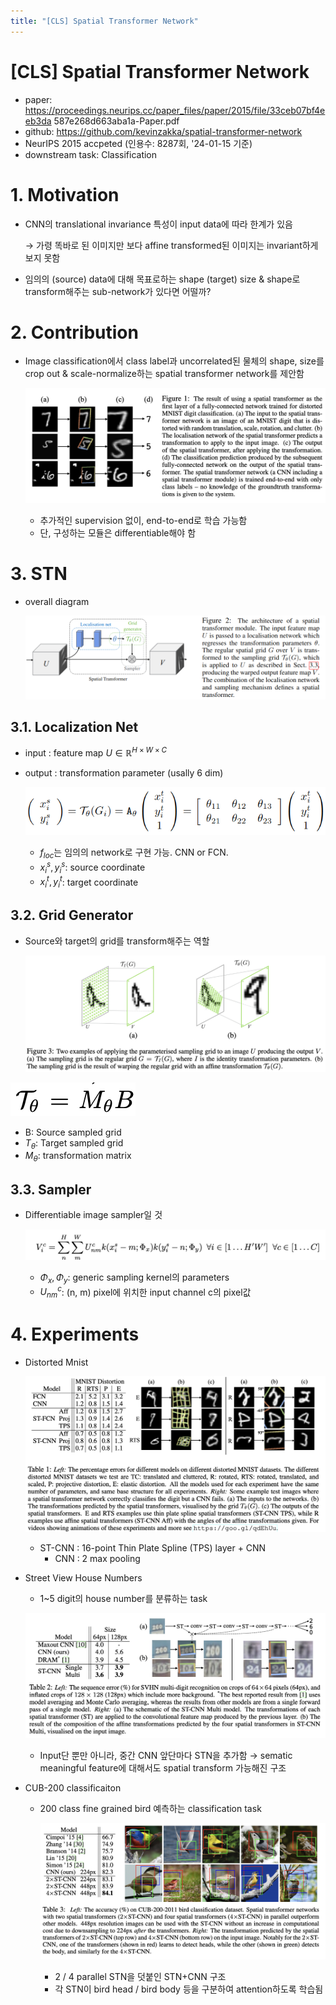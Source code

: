 ```yaml
---
title: "[CLS] Spatial Transformer Network"
---
```

# [CLS] Spatial Transformer Network

- paper: https://proceedings.neurips.cc/paper_files/paper/2015/file/33ceb07bf4eeb3da	587e268d663aba1a-Paper.pdf
- github: https://github.com/kevinzakka/spatial-transformer-network
- NeurIPS 2015 accpeted (인용수: 8287회, '24-01-15 기준)
- downstream task: Classification

# 1. Motivation

- CNN의 translational invariance 특성이 input data에 따라 한계가 있음 

  $\to$ 가령 똑바로 된 이미지만 보다 affine transformed된 이미지는 invariant하게 보지 못함

- 임의의 (source) data에 대해 목표로하는 shape (target) size & shape로 transform해주는 sub-network가 있다면 어떨까?

# 2. Contribution

- Image classification에서 class label과 uncorrelated된 물체의 shape, size를 crop out & scale-normalize하는 spatial transformer network를 제안함

  ![](../images/2024-01-15/image-20240115233629160.png)

  - 추가적인 supervision 없이, end-to-end로 학습 가능함 
  - 단, 구성하는 모듈은 differentiable해야 함

# 3. STN

- overall diagram

  ![](../images/2024-01-15/%EC%8A%A4%ED%81%AC%EB%A6%B0%EC%83%B7%202024-02-04%2022-51-11.png)

## 3.1. Localization Net

- input : feature map $U \in \mathbb{R}^{H \times W \times C}$

- output : transformation parameter (usally 6 dim)

  ![](../images/2024-01-15/%EC%8A%A4%ED%81%AC%EB%A6%B0%EC%83%B7%202024-02-04%2022-54-39.png)

  - $f_{loc}$는 임의의 network로 구현 가능. CNN or FCN.
  - $x_i^s, y_i^s$: source coordinate
  - $x_i^t, y_i^t$: target coordinate

## 3.2. Grid Generator

- Source와 target의 grid를 transform해주는 역할

  ![](../images/2024-01-15/image-20240115234427752.png)

![](../images/2024-01-15/image-20240115234447115.png)

- B: Source sampled grid
- $T_{\theta}$: Target sampled grid
- $M_{\theta}$: transformation matrix

## 3.3. Sampler

- Differentiable image sampler일 것

  ![](../images/2024-01-15/image-20240115234547846.png)

  - $\Phi_x, \Phi_y$: generic sampling kernel의 parameters
  - $U_{nm}^c$: (n, m) pixel에 위치한 input channel c의 pixel값

# 4. Experiments

- Distorted Mnist

  ![](../images/2024-01-15/image-20240115234757901.png)

  - ST-CNN : 16-point Thin Plate Spline (TPS) layer + CNN
    - CNN : 2 max pooling

- Street View House Numbers

  - 1~5 digit의 house number를 분류하는 task

  ![](../images/2024-01-15/image-20240115234923025.png)

  - Input단 뿐만 아니라, 중간 CNN 앞단마다 STN을 추가함 $\to$ sematic meaningful feature에 대해서도 spatial transform 가능해진 구조

- CUB-200 classificaiton

  - 200 class fine grained bird 예측하는 classification task

    ![](../images/2024-01-15/image-20240115234957170.png)

    - 2 / 4 parallel STN을 덧붙인 STN+CNN 구조
    - 각 STN이 bird head / bird body 등을 구분하여 attention하도록 학습됨
